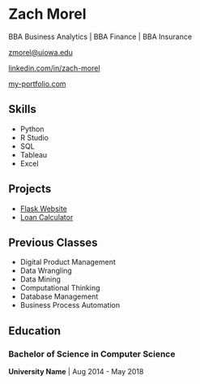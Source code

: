 <!-- Your Name -->
# Zach Morel

<!-- Your Bio -->
BBA Business Analytics | BBA Finance | BBA Insurance

<!-- Your Email -->
zmorel@uiowa.edu

<!-- Your LinkedIn -->
[linkedin.com/in/zach-morel](https://www.linkedin.com/in/zach-morel)

<!-- Your Portfolio -->
[my-portfolio.com](https://my-portfolio.com)

## Skills
- Python
- R Studio
- SQL
- Tableau
- Excel

## Projects
- [Flask Website](https://github.com/zmorel/PairProgramming)
- [Loan Calculator](https://github.com/zmorel/morel-loan-calculator)

## Previous Classes
- Digital Product Management
- Data Wrangling 
- Data Mining
- Computational Thinking
- Database Management
- Business Process Automation

## Education
### Bachelor of Science in Computer Science
**University Name** | Aug 2014 - May 2018





<!--
**zmorel/zmorel** is a ✨ _special_ ✨ repository because its `README.md` (this file) appears on your GitHub profile.

Here are some ideas to get you started:

- 🔭 I’m currently working on ...
- 🌱 I’m currently learning ...
- 👯 I’m looking to collaborate on ...
- 🤔 I’m looking for help with ...
- 💬 Ask me about ...
- 📫 How to reach me: ...
- 😄 Pronouns: ...
- ⚡ Fun fact: ...
-->
